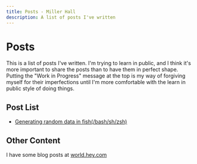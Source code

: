 ```yaml
---
title: Posts - Miller Hall
description: A list of posts I've written
---
```


Posts
=====

This is a list of posts I\'ve written. I\'m trying to learn in public,
and I think it\'s more important to share the posts than to have them in
perfect shape. Putting the \"Work in Progress\" message at the top is my
way of forgiving myself for their imperfections until I\'m more
comfortable with the learn in public style of doing things.

Post List
---------

-   [Generating random data in fish(/bash/sh/zsh)](/posts/random-strings-in-bash.html)

Other Content
-------------

I have some blog posts at [world.hey.com](https://world.hey.com/hall)